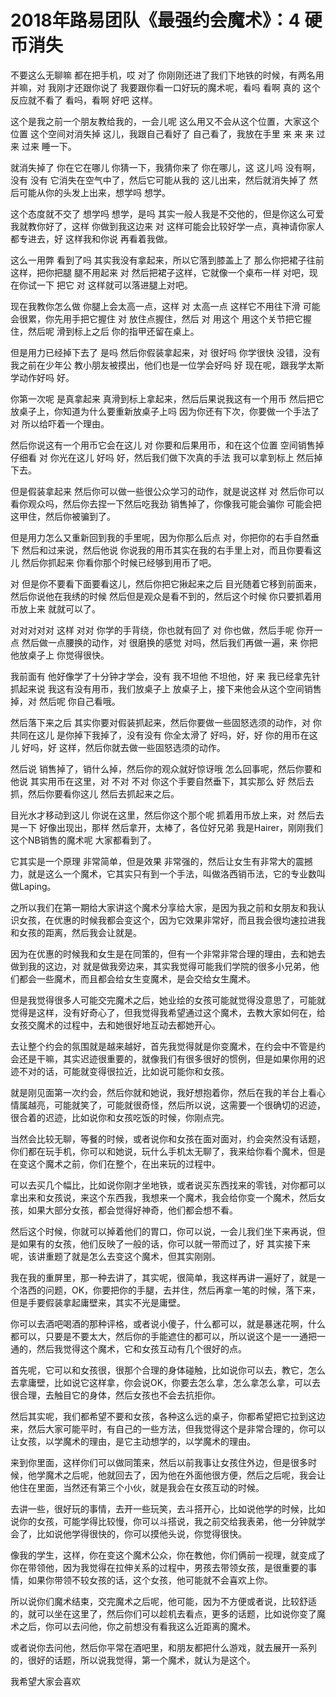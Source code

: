 # 2018年路易团队《最强约会魔术》：4 硬币消失

不要这么无聊嘛 都在把手机，哎 对了 你刚刚还进了我们下地铁的时候，有两名用并嘛，对 我刚才还跟你说了 我要跟你看一口好玩的魔术呢，看吗 看啊 真的 这个反应就不看了 看吗，看啊 好吧 这样。

这个是我之前一个朋友教给我的，一会儿呢 这么用又不会从这个位置，大家这个位置 这个空间对消失掉 这儿，我跟自己看好了 自己看了，我放在手里 来 来 来 过来 过来 睡一下。

就消失掉了 你在它在哪儿 你猜一下，我猜你来了 你在哪儿，这 这儿吗 没有啊，没有 没有 它消失在空气中了，然后它可能从我的 这儿出来，然后就消失掉了 然后可能从你的头发上出来，想学吗 想学。

这个态度就不交了 想学吗 想学，是吗 其实一般人我是不交他的，但是你这么可爱 我就教你好了，这样 你做到我这边来 对 这样可能会比较好学一点，真神请你家人都专进去，好 这样我和你说 再看着我做。

这么一用弊 看到了吗 其实我没有拿起来，所以它落到膝盖上了 那么你把裙子往前这样，把你把腿 腿不用起来 对 然后把裙子这样，它就像一个桌布一样 对吧，现在你试一下 把它 对 这样就可以落进腿上对吧。

现在我教你怎么做 你腿上会太高一点，这样 对 太高一点 这样它不用往下滑 可能会很累，你先用手把它握住 对 放住点握住，然后 对 用这个 用这个关节把它握住，然后呢 滑到标上之后 你的指甲还留在桌上。

但是用力已经掉下去了 是吗 然后你假装拿起来，对 很好吗 你学很快 没错，没有 我之前在少年公 教小朋友被摸出，他们也是一位学会好吗 好 现在呢，跟我学太斯 学动作好吗 好。

你第一次呢 是真拿起来 真滑到标上拿起来，然后后果说我这有一个用币 然后把它放桌子上，你知道为什么要重新放桌子上吗 因为你还有下次，你要做一个手法了 对 所以给吓着一个理由。

然后你说这有一个用币它会在这儿 对 你要和后果用币，和在这个位置 空间销售掉 仔细看 对 你光在这儿 好吗 好，然后我们做下次真的手法 我可以拿到标上 然后掉下去。

但是假装拿起来 然后你可以做一些很公众学习的动作，就是说这样 对 然后你可以看你观众吗，然后你去捏一下然后吃我劲 销售掉了，你像我可能会骗你 可能会把这甲住，然后你被骗到了。

但是用力怎么又重新回到我的手里呢，因为你那么后点 对，你把你的右手自然垂下 然后和过来说，然后他说 你说我的用币其实在我的右手里上对，而且你要看这儿 然后你抓起来 你看你那个时候已经够到用币了吧。

对 但是你不要看下面要看这儿，然后你把它揪起来之后 目光随着它移到前面来，然后你说他在我绣的时候 然后但是观众是看不到的，然后这个时候 你只要抓着用币放上来 就就可以了。

对对对对对 这样 对对 你学的手背绕，你也就有回了 对 你也做，然后手呢 你开一点 然后做一点腰换的动作，对 很磨换的感觉 对吗，然后我们再做一遍，来 你把他放桌子上 你觉得很快。

我前面有 他好像学了十分钟才学会，没有 我不坦他 不坦他，好 来 我已经拿先针抓起来说 我这有没有用币，我们放桌子上 放桌子上，接下来他会从这个空间销售掉，对 然后呢 你自己看哦。

然后落下来之后 其实你要对假装抓起来，然后你要做一些固怒选须的动作，对 你共同在这儿 是你掉下我掉了，没有没有 你全太滑了 好吗，好，好 你的用币在这儿 好吗，好 这样，然后你就去做一些固怒选须的动作。

然后说 销售掉了，销什么掉，然后你的观众就好惊讶哦 怎么回事呢，然后你要和他说 其实用币在这里，对 不对 不对 你这个手要自然垂下，其实那么 好 然后去抓，然后你要看你这儿 然后去抓起来之后。

目光水才移动到这儿 你说在这里，然后你这个那个呢 抓着用币放上来，对 然后去晃一下 好像出现出，那样 然后拿开，太棒了，各位好兄弟 我是Hairer，刚刚我们这个NB销售的魔术呢 大家都看到了。

它其实是一个原理 非常简单，但是效果 非常强的，然后让女生有非常大的震撼力，就是这么一个魔术，它其实只有到一个手法，叫做洛西销币法，它的专业数叫做Laping。

之所以我们在第一期给大家讲这个魔术分享给大家，是因为我之前和女朋友和我认识女孩，在优惠的时候我都会变这个，因为它效果非常好，而且我会很均速拉进我和女孩的距离，然后我会让就是。

因为在优惠的时候我和女生是在同策的，但有一个非常非常合理的理由，去和她去做到我的这边，对 就是做我旁边来，其实我觉得可能我们学院的很多小兄弟，他们都会一些魔术，而且都会给女生变魔术，是会交给女生魔术。

但是我觉得很多人可能交完魔术之后，她业绘的女孩可能就觉得没意思了，可能就觉得是这样，没有好奇心了，但我觉得我希望通过这个魔术，去教大家如何在，给女孩交魔术的过程中，去和她很好地互动去都她开心。

去让整个约会的氛围就是越来越好，首先我觉得就是你变魔术，在约会中不管是约会还是干嘛，其实迟迹很重要的，就像我们有很多很好的惯例，但是如果你用的迟迹不对的话，可能就变得很拉近，比如说可能你和女孩。

就是刚见面第一次约会，然后你就和她说，我好想抱着你，然后在我的羊台上看心情属越亮，可能就笑了，可能就很奇怪，然后所以说，这需要一个很确切的迟迹，很合着的迟迹，比如说你和女孩吃饭的时候，你刚点完。

当然会比较无聊，等餐的时候，或者说你和女孩在面对面对，约会突然没有话题，你们都在玩手机，你可以和她说，玩什么手机太无聊了，我来给你看个魔术，但是在变这个魔术之前，你们在整个，在出来玩的过程中。

可以去买几个幅比，比如说你刚才坐地铁，或者说买东西找来的零钱，对你都可以拿出来和女孩说，来这个东西我，我想来一个魔术，我会给你变一个魔术，然后女孩，如果大部分女孩，都会觉得好神奇，他们都会想不看。

然后这个时候，你就可以掉着他们的胃口，你可以说，一会儿我们坐下来再说，但是如果有的女孩，他们反映了一般的话，你可以就一带而过了，好 其实接下来呢，该讲重题了就是怎么去变这个魔术，但其实刚刚。

我在我的重屏里，那一种去讲了，其实呢，很简单，我这样再讲一遍好了，就是一个洛西的问题，OK，你要把你的手腿，去并住，然后再拿一笔的时候，落下来，但是手要假装拿起庸壁来，其实不光是庸壁。

你可以去酒吧喝酒的那种评格，或者说小傻子，什么都可以，就是暴迷花啊，什么都可以，只要是不要太大，然后你的手能遮住的都可以，所以说这个是一一通把一通的，然后我觉得这个魔术，它和女孩互动有几个很好的点。

首先呢，它可以和女孩很，很那个合理的身体碰触，比如说你可以去，教它，怎么去拿庸壁，比如说它这样拿，你会说OK，你要去怎么拿，怎么拿怎么拿，可以去很合理，去触目它的身体，然后女孩也不会去抗拒你。

然后其实呢，我们都希望不要和女孩，各种这么远的桌子，你都希望把它拉到这边来，然后大家可能平时，有自己的一些方法，但我觉得这个是非常合理的，你可以让女孩，以学魔术的理由，是它主动想学的，以学魔术的理由。

来到你里面，这样你们可以做同策来，然后以前我事让女孩住外边，但是很多时候，他学魔术之后呢，他就回去了，因为他在外面他很方便，然后之后呢，我会让他住在里面，当然还有第三个小伙，就是我会在女孩互动的时候。

去讲一些，很好玩的事情，去开一些玩笑，去斗搭开心，比如说他学的时候，比如说你的女孩，可能学得比较慢，你可以斗搭说，我之前交给我表弟，他一分钟就学会了，比如说他学得很快的，你可以摸他头说，你觉得很快。

像我的学生，这样，你在变这个魔术公众，你在教他，你们俩前一视理，就变成了你在带领他，因为我觉得在拉伸关系的过程中，男孩去带领女孩，是很重要的事情，如果你带领不较女孩的话，这个女孩，他可能就不会喜欢上你。

所以说你们魔术结束，交完魔术之后呢，他可能，因为不方便或者说，比较舒适的，就可以坐在这里了，然后你们可以趁机去看点，更多的话题，比如说你变了魔术之后，你可以去问他，你之前想没有看我这么近距离的魔术。

或者说你去问他，然后你平常在酒吧里，和朋友都把什么游戏，就去展开一系列的，很好的话题，所以说我觉得，第一个魔术，就认为是这个。

我希望大家会喜欢